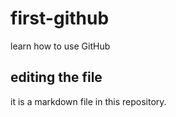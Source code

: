 # first-github
learn how to use GitHub
## editing the file
it is a markdown file in this repository.
